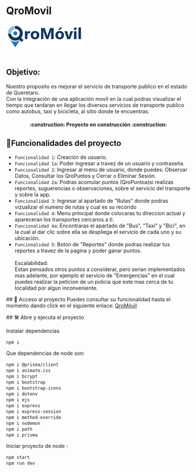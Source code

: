 # QroMovil 
<img id="logo" src="/public/img/logoCom_1.png" alt="Logo"><br><br>
<div>
<h2>Objetivo:</h2>
<p>Nuestro proposito es mejorar el servicio de transporte publico en el estado de Queretaro. <br>
Con la integración de una aplicación movil en la cual podras visualizar el tiempo que tardaran en llegar los diversos servicios de transporte publico como autobus, taxi y bicicleta, al sitio donde te encuentras. </p>
</div>
<h4 align="center">
:construction: Proyecto en construcción :construction:
</h4>

## :hammer:Funcionalidades del proyecto

- `Funcionalidad 1`: Creación de usuario.
- `Funcionalidad 1a`: Poder ingresar a travez de un usuario y contraseña.
- `Funcionalidad 2`: Ingresar al menu de usuario, donde puedes: Observar Datos, Consultar los QroPuntos y Cerrar o Eliminar Sesión.
- `Funcionalidad 2a`: Podras acomular puntos (QroPuntoa)si realizas reportes, suguerencias o observaciones, sobre el servicio del transporte y sobre la app.
- `Funcionalidad 3`: Ingresar al apartado de "Rutas" donde podras vizualizar el numero de rutas y cual es su recorido
- `Funcionalidad 4`: Menu principal donde colocaras tu direccion actual y apareceran los transportes cercanos a ti.
- `Funcionalidad 4a`: Encontraras el apartado de "Bus", "Taxi" y "Bici", en la cual al dar clic sobre ella se despliega el servicio de cada uno y su ubicación.
- `Funcionalidad 5`: Boton de "Reportes" donde podras realizar tus reportes a travez de la pagina y poder ganar puntos. 
<br><br>
Escalabilidad: <br>
Estan pensados otros puntos a considerar, pero serian implementados mas adelante, por ejemplo el servicio de "Emergencias" en el cual puedes realizar la peticion de un policia que este mas cerca de tu localidad por algun inconveniente. 

\## 📁 Acceso al proyecto
Puedes consultar su funcionalidad hasta el momento dando click en el siguiente enlace: 
<a href="https://qromovil.onrender.com">QroMóvil</a>

\## 🛠️ Abre y ejecuta el proyecto

Instalar dependencias 
``` terminal
npm i 
```

Que dependencias de node son:
``` terminal
npm i @prisma/client
npm i animate.css
npm i bcrypt
npm i bootstrap
npm i bootstrap-icons
npm i dotenv
npm i ejs
npm i express
npm i express-session
npm i method-override
npm i nodemon
npm i path
npm i prisma
```

Iniciar proyecto de node :
``` terminal
npm start 
npm run dev
```

